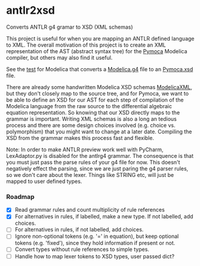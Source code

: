 # antlr2xsd
Converts ANTLR g4 gramar to XSD (XML schemas)

This project is useful for when you are mapping an ANTLR defined language to XML. The overall motivation of this project is to create an XML representation of the AST (abstract syntax tree) for the [Pymoca](www.pymoca.com) Modelica compiler, but others may also find it useful.

See the [test](test/test.py) for Modelica that converts a [Modelica.g4](test/g4/Modelica.g4) file to an [Pymoca.xsd](test/output/Pymoca.xsd) file.

There are already some handwritten Modelica XSD schemas [ModelicaXML](https://github.com/modelica-association/ModelicaXML), but they don't closely map to the source tree, and for Pymoca, we want to be able to define an XSD for our AST for each step of compilation of the Modelica language from the raw source to the differential algebraic equation representation. So knowing that our XSD directly maps to the grammar is important. Writing XML schemas is also a long an tedious process and there are some design choices involved (e.g. choice vs. polymorphism) that you might want to change at a later date. Compiling the XSD from the grammar makes this process fast and flexible.

Note: In order to make ANTLR preview work well with PyCharm, LexAdaptor.py is disabled for the antlrg4 grammar. The consequence is that you must just pass the parse rules of your g4 file for now. This doesn't negatively effect the parsing, since we are just paring the g4 parser rules, so we don't care about the lexer. Things like STRING etc, will just be mapped to user defined types.

### Roadmap
* [x] Read grammar rules and count multiplicity of rule references
* [x] For alternatives in rules, if labelled, make a new type. If not labelled, add choices.
* [ ] For alternatives in rules, if not labelled, add choices.
* [ ] Ignore non-optional tokens (e.g. '=' in equation), but keep optional tokens (e.g. 'fixed'), since they hold information if present or not.
* [ ] Convert types without rule references to simple types.
* [ ] Handle how to map lexer tokens to XSD types, user passed dict?
